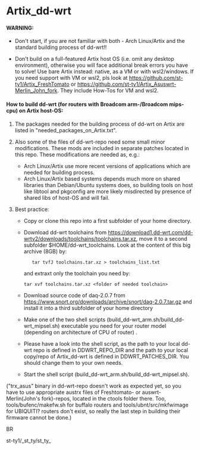 # Artix_dd-wrt

#### WARNING:

-  Don't start, if you are not familiar with both - Arch Linux/Artix and the standard building process of dd-wrt!!
  
-  Don't build on a full-featured Artix host OS (i.e. omit any desktop environment), otherwise you will face additional break errors you have to solve! Use bare Artix instead: native, as a VM or with wsl2/windows. If you need support with VM or wsl2, pls look at https://github.com/st-ty1/Artix_FreshTomato or https://github.com/st-ty1/Artix_Asuswrt-Merlin_John_fork. They include How-Tos for VM and wsl2.

#### How to build dd-wrt (for routers with Broadcom arm-/Broadcom mips-cpu) on Artix host-OS:

1. The packages needed for the building process of dd-wrt on Artix are listed in "needed_packages_on_Artix.txt".

2. Also some of the files of dd-wrt-repo need some small minor modifications. These mods are included in separate patches located in this repo.
   These modifications are needed as, e.g.:
   - Arch Linux/Artix use more recent versions of applications which are needed for building process.
   - Arch Linux/Artix based systems depends much more on shared libraries than Debian/Ubuntu systems does, so building tools on host
     like libtool and pkgconfig are more likely misdirected by presence of shared libs of host-OS and will fail.

3. Best practice:
   - Copy or clone this repo into a first subfolder of your home directory. 
   - Download dd-wrt toolchains from https://download1.dd-wrt.com/dd-wrtv2/downloads/toolchains/toolchains.tar.xz, move it to a second subfolder $HOME/dd-wrt_toolchains. Look at the content of this big archive (8GB) by:
     
     `   tar tvfJ toolchains.tar.xz > toolchains_list.txt`

     and extraxt only the toolchain you need by:

       `tar xvf toolchains.tar.xz <folder of needed toolchain> `

   - Download source code of daq-2.0.7 from https://www.snort.org/downloads/archive/snort/daq-2.0.7.tar.gz and install it into a third subfolder of your home directory
   - Make one of the two shell scripts (build_dd-wrt_arm.sh/build_dd-wrt_mipsel.sh) executable you need for your router model (depending on architecture of CPU of router) .
   - Please have a look into the shell script, as the path to your local dd-wrt repo is defined in DDWRT_REPO_DIR and the path to your local copy/repo of Artix_dd-wrt is defined in DDWRT_PATCHES_DIR. You should change them to your own needs.
   - Start the shell script (build_dd-wrt_arm.sh/build_dd-wrt_mipsel.sh). 

("trx_asus" binary in dd-wrt-repo doesn't work as expected yet, so you have to use appropriate austrx files of Freshtomato- or auswrt-Merlin(John's fork)-repos, located in the ctools folder there. 
Too, tools/bufenc/makefw.sh for buffalo routers and tools/ubnt/src/mkfwimage for UBIQUITI? routers don't exist, so really the last step in building their firmware cannot be done.)

BR

st-ty1/\_st_ty/st_ty_
